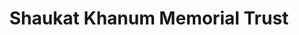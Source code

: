 ---
title: "Shaukat Khanum Memorial Trust"
url: /karachi/shaukat-khanum-memorial-trust/
shop: Gebrauchtwaren
---